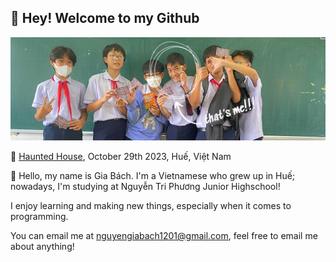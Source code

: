 ## 👋 Hey! Welcome to my Github

![image](./imgs/nguyengiabach1201-background.jpeg)

📸 [Haunted House](https://github.com/artium-team/NTP-Haunted-House), October 29th 2023, Huế, Việt Nam

👋 Hello, my name is Gia Bách. I'm a Vietnamese who grew up in Huế; nowadays, I'm studying at Nguyễn Tri Phương Junior Highschool! 

I enjoy learning and making new things, especially when it comes to programming.

You can email me at [nguyengiabach1201@gmail.com](mailto:nguyengiabach1201@gmail.com), feel free to email me about anything!
